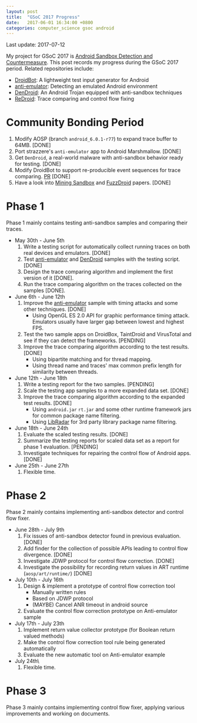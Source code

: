 ```yaml
---
layout: post
title:  "GSoC 2017 Progress"
date:   2017-06-01 16:34:00 +0800
categories: computer_science gsoc android
---
```

Last update: 2017-07-12

My project for GSoC 2017 is [Android Sandbox Detection and Countermeasure][gsoc-project]. This post records my progress during the GSoC 2017 period. Related repositories include:
* [DroidBot][droidbot]: A lightweight test input generator for Android
* [anti-emulator][anti-emulator]: Detecting an emulated Android environment
* [DenDroid][dendroid]: An Android Trojan equipped with anti-sandbox techniques
* [ReDroid][redroid]: Trace comparing and control flow fixing

# Community Bonding Period

1. Modify AOSP (branch `android_6.0.1-r77`) to expand trace buffer to 64MB. [DONE]
2. Port strazzere's `anti-emulator` app to Android Marshmallow. [DONE]
3. Get `DenDroid`, a real-world malware with anti-sandbox behavior ready for testing. [DONE]
4. Modify DroidBot to support re-producible event sequences for trace comparing. [PR][droidbot-reproducible] [DONE]
5. Have a look into [Mining Sandbox][mining-sandbox] and [FuzzDroid][fuzzdroid] papers. [DONE]

# Phase 1

Phase 1 mainly contains testing anti-sandbox samples and comparing their traces.

* May 30th - June 5th
    1. Write a testing script for automatically collect running traces on both real devices and emulators. [DONE]
    2. Test [anti-emulator][anti-emulator] and [DenDroid][dendroid] samples with the testing script. [DONE]
    3. Design the trace comparing algorithm and implement the first version of it [DONE].
    4. Run the trace comparing algorithm on the traces collected on the samples [DONE].
* June 6th - June 12th
    1. Improve the [anti-emulator][anti-emulator] sample with timing attacks and some other techniques. [DONE]
        * Using OpenGL ES 2.0 API for graphic performance timing attack. Emulators usually have larger gap between lowest and highest FPS.
    2. Test the two sample apps on DroidBox, TaintDroid and VirusTotal and see if they can detect the frameworks. [PENDING]
    3. Improve the trace comparing algorithm according to the test results. [DONE]
        * Using bipartite matching and for thread mapping.
        * Using thread name and traces' max common prefix length for similarity between threads.
* June 12th - June 18th
    1. Write a testing report for the two samples. [PENDING]
    2. Scale the testing app samples to a more expanded data set. [DONE]
    3. Improve the trace comparing algorithm according to the expanded test results. [DONE]
        * Using `android.jar` `rt.jar` and some other runtime framework jars for common package name filtering.
        * Using [LibRadar][libradar] for 3rd party library package name filtering.
* June 18th - June 24th
    1. Evaluate the scaled testing results. [DONE]
    2. Summarize the testing reports for scaled data set as a report for phase 1 evaluation. [PENDING]
    2. Investigate techniques for repairing the control flow of Android apps. [DONE]
* June 25th - June 27th
    1. Flexible time.

# Phase 2

Phase 2 mainly contains implementing anti-sandbox detector and control flow fixer.

* June 28th - July 9th
    1. Fix issues of anti-sandbox detector found in previous evaluation. [DONE]
    2. Add finder for the collection of possible APIs leading to control flow divergence. [DONE]
    3. Investigate JDWP protocol for control flow correction. [DONE]
    4. Investigate the possibility for recording return values in ART runtime (`aosp/art/runtime/`) [DONE]
* July 10th - July 16th
    1. Design & implement a prototype of control flow correction tool
        * Manually written rules
        * Based on JDWP protocol
        * (MAYBE) Cancel ANR timeout in android source
    2. Evaluate the control flow correction prototype on Anti-emulator sample
* July 17th - July 23th
    1. Implement return value collector prototype (for Boolean return valued methods)
    2. Make the control flow correction tool rule being generated automatically
    3. Evaluate the new automatic tool on Anti-emulator example
* July 24th\
    1. Flexible time.

# Phase 3

Phase 3 mainly contains implementing control flow fixer, applying various improvements and working on documents.

[gsoc-project]: https://summerofcode.withgoogle.com/projects/#4820206829436928
[droidbot]: https://github.com/honeynet/droidbot
[anti-emulator]: https://github.com/yzygitzh/anti-emulator
[dendroid]: https://github.com/yzygitzh/dendroid_apk
[redroid]: https://github.com/yzygitzh/ReDroid
[droidbot-reproducible]: https://github.com/honeynet/droidbot/pull/40
[mining-sandbox]: https://www.boxmate.org/files/boxmate-camera-ready.pdf
[fuzzdroid]: http://mp.binaervarianz.de/icse2017-fuzzdroid.pdf
[libradar]: https://github.com/pkumza/LibRadar
